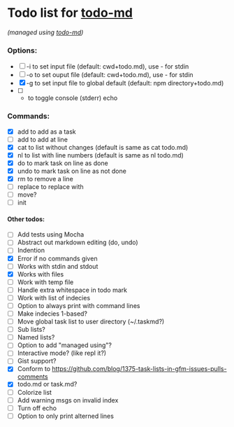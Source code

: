 # Todo list for [todo-md](https://github.com/Hypercubed/todo-md)

_(managed using [todo-md](https://github.com/Hypercubed/todo-md))_

### Options:

- [ ] -i to set input file (default: cwd+todo.md), use - for stdin
- [ ] -o to set ouput file (default: cwd+todo.md), use - for stdin
- [x] -g to set input file to global default (default: npm directory+todo.md)
- [ ] -  to toggle console (stderr) echo

### Commands:

- [x] add <string> to add <string> as a task
- [ ] add <string> <line> to add <string> at line <line>
- [x] cat to list without changes (default is same as cat todo.md)
- [x] nl to list with line numbers (default is same as nl todo.md)
- [x] do <line> to mark task on line <line> as done
- [x] undo <line> to mark task on line <line> as not done
- [x] rm <line> to remove a line
- [ ] replace <string> <line> to replace <line> with <string>
- [ ] move?
- [ ] init

#### Other todos:

- [ ] Add tests using Mocha
- [ ] Abstract out markdown editing (do, undo)
- [ ] Indention
- [x] Error if no commands given
- [ ] Works with stdin and stdout
- [x] Works with files
- [ ] Work with temp file
- [ ] Handle extra whitespace in todo mark
- [ ] Work with list of indecies
- [ ] Option to always print with command lines
- [ ] Make indecies 1-based?
- [ ] Move global task list to user directory (~/.taskmd?)
- [ ] Sub lists?
- [ ] Named lists?
- [ ] Option to add "managed using"?
- [ ] Interactive mode?  (like repl it?)
- [ ] Gist support?
- [x] Conform to https://github.com/blog/1375-task-lists-in-gfm-issues-pulls-comments
- [x] todo.md or task.md?
- [ ] Colorize list
- [ ] Add warning msgs on invalid index
- [ ] Turn off echo
- [ ] Option to only print alterned lines
